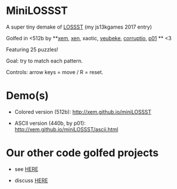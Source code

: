 MiniLOSSST
===

A super tiny demake of [LOSSST](http://js13kgames.com/entries/lossst) (my js13kgames 2017 entry)

Golfed in <512b by **[xem](https://twitter.com/MaximeEuziere), [xen](https://twitter.com/Xen_the), xaotic, [veubeke](https://twitter.com/I_like_too_much), [corruptio](https://twitter.com/justecorruptio), [p01](https://twitter.com/p01) ** <3

Featuring 25 puzzles!

Goal: try to match each pattern.

Controls: arrow keys = move / R = reset.

Demo(s)
===

- Colored version (512b): http://xem.github.io/miniLOSSST

- ASCII version (440b, by p01): http://xem.github.io/miniLOSSST/ascii.html

Our other code golfed projects
===

- see [HERE](https://gist.github.com/xem/206db44adbdd09bac424)

- discuss [HERE](https://jsgolf.club)